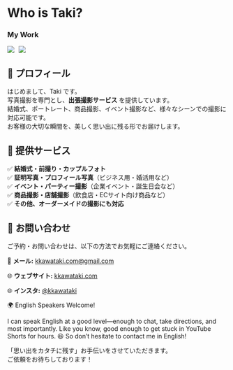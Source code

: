 


# **Who is Taki?**

### My Work

<div style="display: flex; flex-direction: row; flex-wrap: wrap; gap: 10px;">
<img   style="max-width: 300px;" src="https://static-cache.camp-fire.jp/uploads/project_reward_version/image/5045824/53287a53-cc5c-4b67-8e6b-d9e0ab90f627.jpeg"/>

<img   style="max-width: 300px;" src="https://static-cache.camp-fire.jp/uploads/project_version/image/1278368/10022da8-4a5f-44ea-b30e-5045006c2cd6.jpeg?fit=max"/>
</div>

## **📸 プロフィール**
はじめまして、Taki です。  
写真撮影を専門とし、**出張撮影サービス** を提供しています。  
結婚式、ポートレート、商品撮影、イベント撮影など、様々なシーンでの撮影に対応可能です。  
お客様の大切な瞬間を、美しく思い出に残る形でお届けします。

## **📍 提供サービス**
✅ **結婚式・前撮り・カップルフォト**  
✅ **証明写真・プロフィール写真**（ビジネス用・婚活用など）  
✅ **イベント・パーティー撮影**（企業イベント・誕生日会など）  
✅ **商品撮影・店舗撮影**（飲食店・ECサイト向け商品など）  
✅ **その他、オーダーメイドの撮影にも対応**

## **📩 お問い合わせ**
ご予約・お問い合わせは、以下の方法でお気軽にご連絡ください。  

📧 **メール:** kkawataki.com@gmail.com

🌐 **ウェブサイト:** [kkawataki.com](kkawataki.com)

🌐 **インスタ:** [@kkawataki](https://www.instagram.com/kkawataki/)

🌍 English Speakers Welcome!

I can speak English at a good level—enough to chat, take directions, and most importantly. Like you know, good enough to get stuck in YouTube Shorts for hours. 😆
So don’t hesitate to contact me in English!

「思い出をカタチに残す」お手伝いをさせていただきます。  
ご依頼をお待ちしております！  


<div style="margin-top: 300px"></div>